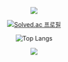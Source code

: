 <!--
![header](https://capsule-render.vercel.app/api?type=Rounded&text=KU%20CSE%2021%20HyunGyu&color=555555&fontColor=FFFFFF&fontSize=42&fontAlignY=54)
-->


<div align='center'>
  <img src="https://capsule-render.vercel.app/api?type=waving&color=BDBDC8&height=150&section=header&text=KU%20CSE%2021%20HyunGyu&fontColor=FFFFFF&fontSize=30" />

  [![Solved.ac 프로필](http://mazassumnida.wtf/api/v2/generate_badge?boj=yona0209)](https://solved.ac/yona0209)

  ![Top Langs](https://github-readme-stats.vercel.app/api/top-langs/?username=hyungyu-02&layout=compact&theme=dark)

  <img src="https://capsule-render.vercel.app/api?type=waving&color=BDBDC8&height=150&section=footer" />
</div>




